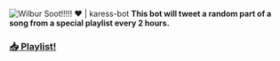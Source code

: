 ![Wilbur Soot!!!!!](https://github.com/Furyforev3r/karess-bot/assets/88341564/c95de889-c26f-45e3-9e0c-8e6e5ce2455f)
 ❤️ | karess-bot
**This bot will tweet a random part of a song from a special playlist every 2 hours.**

### **[📥 Playlist!](https://open.spotify.com/playlist/1pn8dZNM8BTQh5ZvUdxGRO)**
